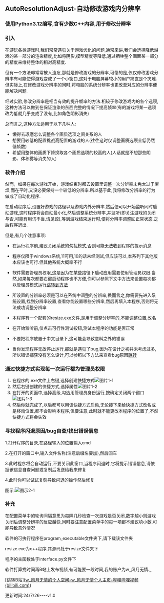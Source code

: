 ## AutoResolutionAdjust-自动修改游戏内分辨率

### 使用Python3.12编写,含有少数C++内容,用于修改分辨率

### 引入

在游玩各类游戏时,我们常常遇见关于游戏优化的问题,通常来讲,我们会选择降低游戏的某一部分的渲染精度,比如将阴影,模型精度等降低,通过牺牲整个画面某一部分的精度来维持整体的相对高精度.

但有一个方法却常常被人遗忘,那就是修改游戏的分辨率,可惜的是,仅仅修改游戏分辨率有可能使得游戏变成了一个小窗口,这对于电脑屏幕较小的用户简直是个灾难.但实际上,在修改游戏分辨率的同时,将电脑的系统分辨率也更改至对应的分辨率便能解决问题.

经过实验,修改分辨率是相当有效的提升帧率的方法.相较于修改游戏内的各个选项,这种方法可以做到在保证渲染的东西完整的情况下提高帧率(有的游戏将某一选项改为低就几乎变成了没有,比如角色阴影消失)

总而言之,这种方法适用于以下几种人:

- 懒得去琢磨怎么调整各个画质选项之间关系的人
- 想要用较低的配置挑战高配置的游戏的人(往往这时仅调整画质选项全低仍然低帧数)
- 希望用整体的画质下降换取各个画质选项的较高的人(人话就是不想那些阴影、体积雾等消失的人)

### 软件介绍

然而，如果在每次游戏开始，游戏结束时都去设置里调整一次分辨率未免太过于麻烦,而在平时,又没必要保持一个较低的分辨率.所以基于此,我将修改分辨率的行为做成了自动化程序.

在启动程序后,设置好游戏的路径以及游戏内外分辨率,然后便可以开始监听同时启动游戏,这时程序将会自动最小化,然后调整系统分辨率,并监听(即关注游戏的关闭与否,可能有用词不当,请见谅),等到游戏结束运行时,便将分辨率调整回正常状态,之后程序退出.

但是,有几个注意事项:

- 在运行程序前,建议关闭系统的勿扰模式,否则可能无法收到程序的提示消息

- 程序仅限于windows系统,11可用,10的话未经测试,但应该可以,本系列下其他版本应该也可行.但其他系统大概率不行

- 软件需要管理员权限,这是因为在某些路径下启动应用需要使用管理员权限.当然,如果每次都要右键启动程序也不方便,你可以参照下文中方法来设置每次都以管理员模式运行[跳转到方法](#func-1)
- 所设置的分辨率必须是可以在系统中调整的分辨率,换而言之,你需要先进入系统设置,找到分辨率设置,查看你能设置哪些分辨率,然后再填入本程序,否则将无法成功调整分辨率
- 本程序有一个配套的resize.exe文件,是用于调整分辨率的,不能调整位置,改名
- 在开始监听前,仅点击可行性测试按钮,测试本程序的功能是否正常
- 不要把程序放置于中文目录下,这可能会导致意料之外的错误
- 当你发现程序无故停止运行,那就是遇见了bug,因为在设计之初并未考虑过多,所以错误捕获没有怎么设计,可以参照以下方法来查看bug原因[跳转](#func-2)

### <a name="func-1"></a>通过快捷方式实现每一次运行都为管理员权限

1. 在程序的.exe文件上右键,选择创建快捷方式![图片1-1](https://raw.githubusercontent.com/WFengYueWuQing/AutoResolutionAdjust/main/func-1-1.png)
2. 然后右键创建的快捷方式,选择属性![图片1-2](https://raw.githubusercontent.com/WFengYueWuQing/AutoResolutionAdjust/main/func-1-2.png)
3. 在打开的页面中,选择高级,勾选用管理员身份运行,按确定关闭两个窗口![图片1-3](https://raw.githubusercontent.com/WFengYueWuQing/AutoResolutionAdjust/main/func-1-3.png)
4. 然后你就完成了,以后都可以用该快捷方式启动,无论接下来给快捷方式改名或是移动位置,都不会影响本程序,但要注意,此时就不能更改本程序的位置了,不然快捷方式将会失效

### <a name="func-2"></a>寻找程序闪退原因/bug自查/找出错误信息

1.打开程序的目录,在路径输入的位置输入cmd

2.在打开的窗口中,输入文件名称(注意后缀名要加),然后回车

3.此时程序将会自动运行,不要关闭此窗口,当程序闪退时,它将提示错误信息,请依据该信息自查问题或复制后发送给我来修复

4.此时你可以试试复刻导致闪退的操作然后修复

图示:![图示2-1](https://raw.githubusercontent.com/WFengYueWuQing/AutoResolutionAdjust/main/func-2-1.png)

### 补充

在配置菜单中的轮询间隔意思为每隔几秒检查一次游戏是否关闭,数字越小则游戏关闭后调整分辨率的反应越快,同时要注意配置菜单中的每一项都不建议填小数,可能导致意外情况

软件的可执行程序在program_executable文件夹下,请下载该文件夹

resize.exe为c++程序,其源码处于resize文件夹下

程序的主函数处于interface.py文件下

软件打算找时间再B站上发布视频,有可能要一段时间,我的账户为w_风月无情._

[跳转B站]([w_风月无情的个人空间-w_风月无情个人主页-哔哩哔哩视频 (bilibili.com)](https://space.bilibili.com/630332648))

更新时间:24/7/26----v1.0
